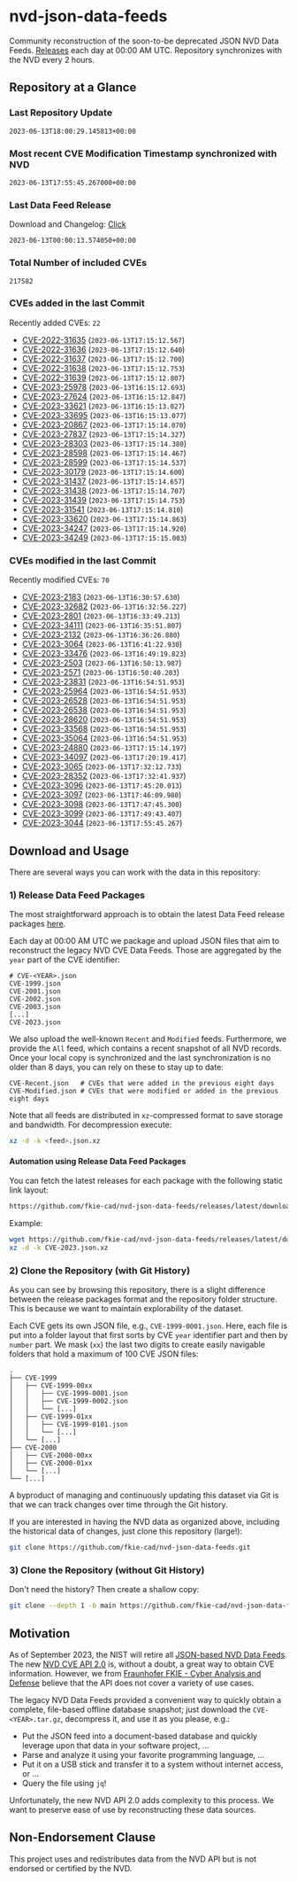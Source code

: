# nvd-json-data-feeds

Community reconstruction of the soon-to-be deprecated JSON NVD Data Feeds. 
[Releases](https://github.com/fkie-cad/nvd-json-data-feeds/releases/latest) each day at 00:00 AM UTC.
Repository synchronizes with the NVD every 2 hours.

## Repository at a Glance

### Last Repository Update

```plain
2023-06-13T18:00:29.145813+00:00
```

### Most recent CVE Modification Timestamp synchronized with NVD

```plain
2023-06-13T17:55:45.267000+00:00
```

### Last Data Feed Release

Download and Changelog: [Click](https://github.com/fkie-cad/nvd-json-data-feeds/releases/latest)

```plain
2023-06-13T00:00:13.574050+00:00
```

### Total Number of included CVEs

```plain
217582
```

### CVEs added in the last Commit

Recently added CVEs: `22`

* [CVE-2022-31635](CVE-2022/CVE-2022-316xx/CVE-2022-31635.json) (`2023-06-13T17:15:12.567`)
* [CVE-2022-31636](CVE-2022/CVE-2022-316xx/CVE-2022-31636.json) (`2023-06-13T17:15:12.640`)
* [CVE-2022-31637](CVE-2022/CVE-2022-316xx/CVE-2022-31637.json) (`2023-06-13T17:15:12.700`)
* [CVE-2022-31638](CVE-2022/CVE-2022-316xx/CVE-2022-31638.json) (`2023-06-13T17:15:12.753`)
* [CVE-2022-31639](CVE-2022/CVE-2022-316xx/CVE-2022-31639.json) (`2023-06-13T17:15:12.807`)
* [CVE-2023-25978](CVE-2023/CVE-2023-259xx/CVE-2023-25978.json) (`2023-06-13T16:15:12.693`)
* [CVE-2023-27624](CVE-2023/CVE-2023-276xx/CVE-2023-27624.json) (`2023-06-13T16:15:12.847`)
* [CVE-2023-33621](CVE-2023/CVE-2023-336xx/CVE-2023-33621.json) (`2023-06-13T16:15:13.027`)
* [CVE-2023-33695](CVE-2023/CVE-2023-336xx/CVE-2023-33695.json) (`2023-06-13T16:15:13.077`)
* [CVE-2023-20867](CVE-2023/CVE-2023-208xx/CVE-2023-20867.json) (`2023-06-13T17:15:14.070`)
* [CVE-2023-27837](CVE-2023/CVE-2023-278xx/CVE-2023-27837.json) (`2023-06-13T17:15:14.327`)
* [CVE-2023-28303](CVE-2023/CVE-2023-283xx/CVE-2023-28303.json) (`2023-06-13T17:15:14.380`)
* [CVE-2023-28598](CVE-2023/CVE-2023-285xx/CVE-2023-28598.json) (`2023-06-13T17:15:14.467`)
* [CVE-2023-28599](CVE-2023/CVE-2023-285xx/CVE-2023-28599.json) (`2023-06-13T17:15:14.537`)
* [CVE-2023-30179](CVE-2023/CVE-2023-301xx/CVE-2023-30179.json) (`2023-06-13T17:15:14.600`)
* [CVE-2023-31437](CVE-2023/CVE-2023-314xx/CVE-2023-31437.json) (`2023-06-13T17:15:14.657`)
* [CVE-2023-31438](CVE-2023/CVE-2023-314xx/CVE-2023-31438.json) (`2023-06-13T17:15:14.707`)
* [CVE-2023-31439](CVE-2023/CVE-2023-314xx/CVE-2023-31439.json) (`2023-06-13T17:15:14.753`)
* [CVE-2023-31541](CVE-2023/CVE-2023-315xx/CVE-2023-31541.json) (`2023-06-13T17:15:14.810`)
* [CVE-2023-33620](CVE-2023/CVE-2023-336xx/CVE-2023-33620.json) (`2023-06-13T17:15:14.863`)
* [CVE-2023-34247](CVE-2023/CVE-2023-342xx/CVE-2023-34247.json) (`2023-06-13T17:15:14.920`)
* [CVE-2023-34249](CVE-2023/CVE-2023-342xx/CVE-2023-34249.json) (`2023-06-13T17:15:15.003`)


### CVEs modified in the last Commit

Recently modified CVEs: `70`

* [CVE-2023-2183](CVE-2023/CVE-2023-21xx/CVE-2023-2183.json) (`2023-06-13T16:30:57.630`)
* [CVE-2023-32682](CVE-2023/CVE-2023-326xx/CVE-2023-32682.json) (`2023-06-13T16:32:56.227`)
* [CVE-2023-2801](CVE-2023/CVE-2023-28xx/CVE-2023-2801.json) (`2023-06-13T16:33:49.213`)
* [CVE-2023-34111](CVE-2023/CVE-2023-341xx/CVE-2023-34111.json) (`2023-06-13T16:35:51.807`)
* [CVE-2023-2132](CVE-2023/CVE-2023-21xx/CVE-2023-2132.json) (`2023-06-13T16:36:26.880`)
* [CVE-2023-3064](CVE-2023/CVE-2023-30xx/CVE-2023-3064.json) (`2023-06-13T16:41:22.930`)
* [CVE-2023-33476](CVE-2023/CVE-2023-334xx/CVE-2023-33476.json) (`2023-06-13T16:49:19.823`)
* [CVE-2023-2503](CVE-2023/CVE-2023-25xx/CVE-2023-2503.json) (`2023-06-13T16:50:13.987`)
* [CVE-2023-2571](CVE-2023/CVE-2023-25xx/CVE-2023-2571.json) (`2023-06-13T16:50:40.203`)
* [CVE-2023-23831](CVE-2023/CVE-2023-238xx/CVE-2023-23831.json) (`2023-06-13T16:54:51.953`)
* [CVE-2023-25964](CVE-2023/CVE-2023-259xx/CVE-2023-25964.json) (`2023-06-13T16:54:51.953`)
* [CVE-2023-26528](CVE-2023/CVE-2023-265xx/CVE-2023-26528.json) (`2023-06-13T16:54:51.953`)
* [CVE-2023-26538](CVE-2023/CVE-2023-265xx/CVE-2023-26538.json) (`2023-06-13T16:54:51.953`)
* [CVE-2023-28620](CVE-2023/CVE-2023-286xx/CVE-2023-28620.json) (`2023-06-13T16:54:51.953`)
* [CVE-2023-33568](CVE-2023/CVE-2023-335xx/CVE-2023-33568.json) (`2023-06-13T16:54:51.953`)
* [CVE-2023-35064](CVE-2023/CVE-2023-350xx/CVE-2023-35064.json) (`2023-06-13T16:54:51.953`)
* [CVE-2023-24880](CVE-2023/CVE-2023-248xx/CVE-2023-24880.json) (`2023-06-13T17:15:14.197`)
* [CVE-2023-34097](CVE-2023/CVE-2023-340xx/CVE-2023-34097.json) (`2023-06-13T17:20:19.417`)
* [CVE-2023-3065](CVE-2023/CVE-2023-30xx/CVE-2023-3065.json) (`2023-06-13T17:32:12.733`)
* [CVE-2023-28352](CVE-2023/CVE-2023-283xx/CVE-2023-28352.json) (`2023-06-13T17:32:41.937`)
* [CVE-2023-3096](CVE-2023/CVE-2023-30xx/CVE-2023-3096.json) (`2023-06-13T17:45:20.013`)
* [CVE-2023-3097](CVE-2023/CVE-2023-30xx/CVE-2023-3097.json) (`2023-06-13T17:46:09.980`)
* [CVE-2023-3098](CVE-2023/CVE-2023-30xx/CVE-2023-3098.json) (`2023-06-13T17:47:45.300`)
* [CVE-2023-3099](CVE-2023/CVE-2023-30xx/CVE-2023-3099.json) (`2023-06-13T17:49:43.407`)
* [CVE-2023-3044](CVE-2023/CVE-2023-30xx/CVE-2023-3044.json) (`2023-06-13T17:55:45.267`)


## Download and Usage

There are several ways you can work with the data in this repository:

### 1) Release Data Feed Packages

The most straightforward approach is to obtain the latest Data Feed release packages [here](https://github.com/fkie-cad/nvd-json-data-feeds/releases/latest).

Each day at 00:00 AM UTC we package and upload JSON files that aim to reconstruct the legacy NVD CVE Data Feeds.
Those are aggregated by the `year` part of the CVE identifier:

```
# CVE-<YEAR>.json
CVE-1999.json
CVE-2001.json
CVE-2002.json
CVE-2003.json
[...]
CVE-2023.json
```

We also upload the well-known `Recent` and `Modified` feeds.
Furthermore, we provide the `All` feed, which contains a recent snapshot of all NVD records.
Once your local copy is synchronized and the last synchronization is no older than 8 days, you can rely on these to stay up to date:

```plain
CVE-Recent.json   # CVEs that were added in the previous eight days
CVE-Modified.json # CVEs that were modified or added in the previous eight days
```

Note that all feeds are distributed in `xz`-compressed format to save storage and bandwidth.
For decompression execute:

```sh
xz -d -k <feed>.json.xz
```


#### Automation using Release Data Feed Packages

You can fetch the latest releases for each package with the following static link layout:

```sh
https://github.com/fkie-cad/nvd-json-data-feeds/releases/latest/download/CVE-<YEAR>.json.xz
```

Example:

```sh
wget https://github.com/fkie-cad/nvd-json-data-feeds/releases/latest/download/CVE-2023.json.xz
xz -d -k CVE-2023.json.xz
```

### 2) Clone the Repository (with Git History)

As you can see by browsing this repository, there is a slight difference between the release packages format and the repository folder structure.
This is because we want to maintain explorability of the dataset.

Each CVE gets its own JSON file, e.g., `CVE-1999-0001.json`.
Here, each file is put into a folder layout that first sorts by CVE `year` identifier part and then by `number` part.
We mask (`xx`) the last two digits to create easily navigable folders that hold a maximum of 100 CVE JSON files:

```plain
.
├── CVE-1999
│   ├── CVE-1999-00xx
│   │   ├── CVE-1999-0001.json
│   │   ├── CVE-1999-0002.json
│   │   └── [...]
│   ├── CVE-1999-01xx
│   │   ├── CVE-1999-0101.json
│   │   └── [...]
│   └── [...]
├── CVE-2000
│   ├── CVE-2000-00xx
│   ├── CVE-2000-01xx
│   └── [...]
└── [...]
```

A byproduct of managing and continuously updating this dataset via Git is that we can track changes over time through the Git history.

If you are interested in having the NVD data as organized above, including the historical data of changes, just clone this repository (large!):

```sh
git clone https://github.com/fkie-cad/nvd-json-data-feeds.git
```

### 3) Clone the Repository (without Git History)

Don't need the history? Then create a shallow copy:

```sh
git clone --depth 1 -b main https://github.com/fkie-cad/nvd-json-data-feeds.git
```

## Motivation

As of September 2023, the NIST will retire all [JSON-based NVD Data Feeds](https://nvd.nist.gov/vuln/data-feeds#divRetirementBanner-1).
The new [NVD CVE API 2.0](https://nvd.nist.gov/developers/vulnerabilities) is, without a doubt, a great way to obtain CVE information.
However, we from [Fraunhofer FKIE - Cyber Analysis and Defense](https://www.fkie.fraunhofer.de/en/departments/cad.html) believe that the API does not cover a variety of use cases.

The legacy NVD Data Feeds provided a convenient way to quickly obtain a complete, file-based offline database snapshot; just download the `CVE-<YEAR>.tar.gz`, decompress it, and use it as you please, e.g.:

* Put the JSON feed into a document-based database and quickly leverage upon that data in your software project, ...
* Parse and analyze it using your favorite programming language, ...
* Put it on a USB stick and transfer it to a system without internet access, or ...
* Query the file using `jq`!

Unfortunately, the new NVD API 2.0 adds complexity to this process.
We want to preserve ease of use by reconstructing these data sources.

## Non-Endorsement Clause

This project uses and redistributes data from the NVD API but is not endorsed or certified by the NVD.